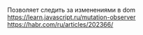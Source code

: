 Позволяет следить за изменениями в dom
https://learn.javascript.ru/mutation-observer
https://habr.com/ru/articles/202366/
